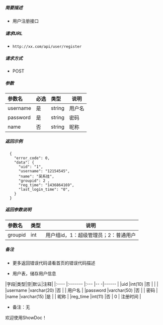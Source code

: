     
##### 简要描述

- 用户注册接口

##### 请求URL
- ` http://xx.com/api/user/register `
  
##### 请求方式
- POST 

##### 参数

|参数名|必选|类型|说明|
|:----    |:---|:----- |-----   |
|username |是  |string |用户名   |
|password |是  |string | 密码    |
|name     |否  |string | 昵称    |

##### 返回示例 

``` 
  {
    "error_code": 0,
    "data": {
      "uid": "1",
      "username": "12154545",
      "name": "吴系挂",
      "groupid": 2 ,
      "reg_time": "1436864169",
      "last_login_time": "0",
    }
  }
```

##### 返回参数说明 

|参数名|类型|说明|
|:-----  |:-----|-----                           |
|groupid |int   |用户组id，1：超级管理员；2：普通用户  |

##### 备注 

- 更多返回错误代码请看首页的错误代码描述





    
-  用户表，储存用户信息

|字段|类型|空|默认|注释|
|:----    |:-------    |:--- |-- -|------      |
|uid    |int(10)     |否 |  |             |
|username |varchar(20) |否 |    |   用户名  |
|password |varchar(50) |否   |    |   密码    |
|name     |varchar(15) |是   |    |    昵称     |
|reg_time |int(11)     |否   | 0  |   注册时间  |

- 备注：无

欢迎使用ShowDoc！
